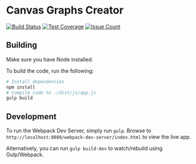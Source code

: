 # Canvas Graphs Creator
[![Build Status](https://travis-ci.org/ndlu2/canvas-graph-creator.svg?branch=master)](https://travis-ci.org/ndlu2/canvas-graph-creator) [![Test Coverage](https://codeclimate.com/github/ndlu2/canvas-graph-creator/badges/coverage.svg)](https://codeclimate.com/github/ndlu2/canvas-graph-creator/coverage) [![Issue Count](https://codeclimate.com/github/ndlu2/canvas-graph-creator/badges/issue_count.svg)](https://codeclimate.com/github/ndlu2/canvas-graph-creator)

## Building

Make sure you have Node installed.

To build the code, run the following:
```bash
# Install dependencies
npm install
# Compile code to ./dist/js/app.js
gulp build
```

## Development

To run the Webpack Dev Server, simply run `gulp`. Browse to `http://localhost:8080/webpack-dev-server/index.html` to view the live app.

Alternatively, you can run `gulp build-dev` to watch/rebuild using Gulp/Webpack.
